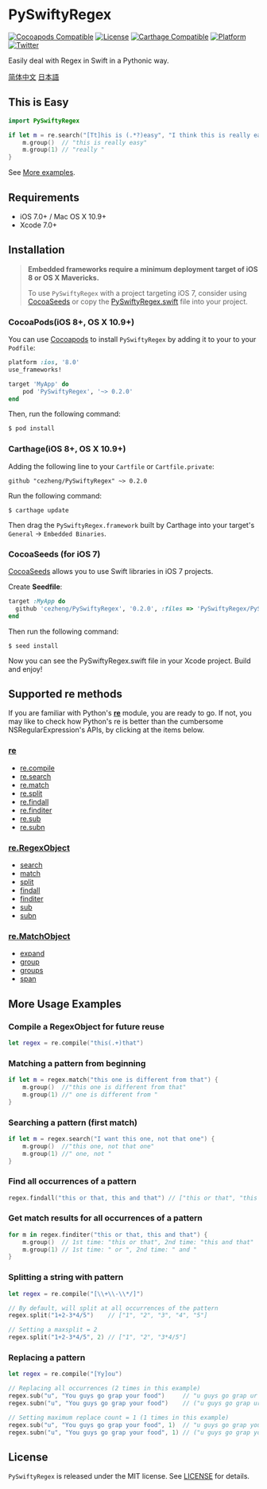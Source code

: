 # PySwiftyRegex
[![Cocoapods Compatible](https://img.shields.io/cocoapods/v/PySwiftyRegex.svg)](https://cocoapods.org/pods/PySwiftyRegex)
[![License](https://img.shields.io/cocoapods/l/PySwiftyRegex.svg?style=flat&color=gray)](http://opensource.org/licenses/MIT)
[![Carthage Compatible](https://img.shields.io/badge/Carthage-compatible-4BC51D.svg?style=flat)](https://github.com/Carthage/Carthage)
[![Platform](https://img.shields.io/cocoapods/p/PySwiftyRegex.svg?style=flat)](http://cocoadocs.org/docsets/PySwiftyRegex)
[![Twitter](https://img.shields.io/badge/twitter-@AdamoCheng-blue.svg?style=flat)](http://twitter.com/AdamoCheng)

Easily deal with Regex in Swift in a Pythonic way.

[简体中文](https://github.com/cezheng/PySwiftyRegex/blob/master/README-zh.md)
[日本語](https://github.com/cezheng/PySwiftyRegex/blob/master/README-ja.md)
## This is Easy

```swift
import PySwiftyRegex

if let m = re.search("[Tt]his is (.*?)easy", "I think this is really easy!!!") {
	m.group()  // "this is really easy"
	m.group(1) // "really "
}
```
See [More examples](#more_usage).

## Requirements

- iOS 7.0+ / Mac OS X 10.9+
- Xcode 7.0+


## Installation
> **Embedded frameworks require a minimum deployment target of iOS 8 or OS X Mavericks.**
>
> To use `PySwiftyRegex` with a project targeting iOS 7, consider using [CocoaSeeds](#cocoaseeds-for-ios7) or copy the [PySwiftyRegex.swift](https://github.com/cezheng/PySwiftyRegex/blob/master/PySwiftyRegex/PySwiftyRegex.swift) file into your project.

### CocoaPods(iOS 8+, OS X 10.9+)
You can use [Cocoapods](http://cocoapods.org/) to install `PySwiftyRegex` by adding it to your to your `Podfile`:

```ruby
platform :ios, '8.0'
use_frameworks!

target 'MyApp' do
	pod 'PySwiftyRegex', '~> 0.2.0'
end
```

Then, run the following command:

```bash
$ pod install
```

### Carthage(iOS 8+, OS X 10.9+)
Adding the following line to your `Cartfile` or `Cartfile.private`:

```
github "cezheng/PySwiftyRegex" ~> 0.2.0
```
Run the following command:

```
$ carthage update
```
Then drag the `PySwiftyRegex.framework` built by Carthage into your target's `General` -> `Embedded Binaries`.

### CocoaSeeds (for iOS 7)

[CocoaSeeds](https://github.com/devxoul/CocoaSeeds) allows you to use Swift libraries in iOS 7 projects.

Create **Seedfile**:

```ruby
target :MyApp do
  github 'cezheng/PySwiftyRegex', '0.2.0', :files => 'PySwiftyRegex/PySwiftyRegex.swift'
end
```

Then run the following command:

```console
$ seed install
```

Now you can see the PySwiftyRegex.swift file in your Xcode project. Build and enjoy!

## Supported re methods
If you are familiar with Python's [**re**](https://docs.python.org/2/library/re.html) module, you are ready to go. If not, you may like to check how Python's re is better than the cumbersome NSRegularExpression's APIs, by clicking at the items below.
### [re](https://docs.python.org/2/library/re.html#module-contents)
* [re.compile](https://docs.python.org/2/library/re.html#re.compile)
* [re.search](https://docs.python.org/2/library/re.html#re.search)
* [re.match](https://docs.python.org/2/library/re.html#re.match)
* [re.split](https://docs.python.org/2/library/re.html#re.split)
* [re.findall](https://docs.python.org/2/library/re.html#re.findall)
* [re.finditer](https://docs.python.org/2/library/re.html#re.finditer)
* [re.sub](https://docs.python.org/2/library/re.html#re.sub)
* [re.subn](https://docs.python.org/2/library/re.html#re.subn)

### [re.RegexObject](https://docs.python.org/2/library/re.html#regular-expression-objects)
* [search](https://docs.python.org/2/library/re.html#re.RegexObject.search)
* [match](https://docs.python.org/2/library/re.html#re.RegexObject.match)
* [split](https://docs.python.org/2/library/re.html#re.RegexObject.split)
* [findall](https://docs.python.org/2/library/re.html#re.RegexObject.findall)
* [finditer](https://docs.python.org/2/library/re.html#re.RegexObject.finditer)
* [sub](https://docs.python.org/2/library/re.html#re.RegexObject.sub)
* [subn](https://docs.python.org/2/library/re.html#re.RegexObject.subn)

### [re.MatchObject](https://docs.python.org/2/library/re.html#match-objects)
* [expand](https://docs.python.org/2/library/re.html#re.MatchObject.expand)
* [group](https://docs.python.org/2/library/re.html#re.MatchObject.group)
* [groups](https://docs.python.org/2/library/re.html#re.MatchObject.groups)
* [span](https://docs.python.org/2/library/re.html#re.MatchObject.span)

## <a name="more_usage"></a>More Usage Examples
### Compile a RegexObject for future reuse
```swift
let regex = re.compile("this(.+)that")
```
### Matching a pattern from beginning
```swift
if let m = regex.match("this one is different from that") {
	m.group()  //"this one is different from that"
	m.group(1) //" one is different from "
}
```
### Searching a pattern (first match)
```swift
if let m = regex.search("I want this one, not that one") {
	m.group()  //"this one, not that one"
	m.group(1) //" one, not "
}
```
### Find all occurrences of a pattern
```swift
regex.findall("this or that, this and that") // ["this or that", "this and that"]
```
### Get match results for all occurrences of a pattern
```swift
for m in regex.finditer("this or that, this and that") {
	m.group()  // 1st time: "this or that", 2nd time: "this and that"
	m.group(1) // 1st time: " or ", 2nd time: " and "
}
```
### Splitting a string with pattern
```swift
let regex = re.compile("[\\+\\-\\*/]")

// By default, will split at all occurrences of the pattern
regex.split("1+2-3*4/5")    // ["1", "2", "3", "4", "5"]

// Setting a maxsplit = 2
regex.split("1+2-3*4/5", 2) // ["1", "2", "3*4/5"]
```
### Replacing a pattern
```swift
let regex = re.compile("[Yy]ou")

// Replacing all occurrences (2 times in this example)
regex.sub("u", "You guys go grap your food")     // "u guys go grap ur food"
regex.subn("u", "You guys go grap your food")    // ("u guys go grap ur food", 2)

// Setting maximum replace count = 1 (1 times in this example)
regex.sub("u", "You guys go grap your food", 1)  // "u guys go grap your food"
regex.subn("u", "You guys go grap your food", 1) // ("u guys go grap your food", 1)
```

## License

`PySwiftyRegex` is released under the MIT license. See [LICENSE](https://github.com/cezheng/PySwiftyRegex/blob/master/LICENSE) for details.
